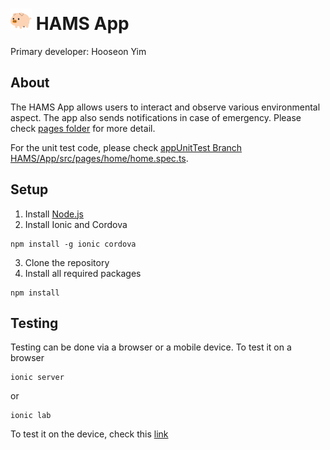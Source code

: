 # <a href="https://github.com/MajeedMirza/HAMS"><img border="0" alt="The Home Monitoring and Automation System" src="../Resources/icon.png" width="34" height="34" /></a> HAMS App
Primary developer: Hooseon Yim
## About
The HAMS App allows users to interact and observe various environmental aspect. The app also sends notifications in case of emergency.
Please check [pages folder](src/pages) for more detail.

For the unit test code, please check [appUnitTest Branch HAMS/App/src/pages/home/home.spec.ts](https://github.com/MajeedMirza/HAMS/blob/appUnitTest/App/src/pages/home/home.spec.ts).
## Setup
1. Install [Node.js](https://nodejs.org/en/)
2. Install Ionic and Cordova
```
npm install -g ionic cordova
```
3. Clone the repository
4. Install all required packages
```
npm install
```

## Testing
Testing can be done via a browser or a mobile device.
To test it on a browser
```
ionic server
```
or 
```
ionic lab
```

To test it on the device, check this [link](https://ionicframework.com/docs/intro/deploying/)
